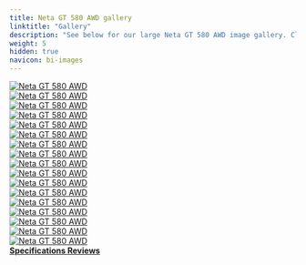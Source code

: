 ```yaml
---
title: Neta GT 580 AWD gallery
linktitle: "Gallery"
description: "See below for our large Neta GT 580 AWD image gallery. Click pictures for high-resolution versions."
weight: 5
hidden: true
navicon: bi-images
---
```

<!-- markdownlint-disable MD033 -->
<div class="row" id ="my-gallery">
	<div class="pswp-grid-item col-6 col-md-4">
		<a href="https://media.evkx.net/multimedia/models/neta/gt/gt_580_awd/exterior_1.jpg"
data-pswp-src="https://media.evkx.net/multimedia/models/neta/gt/gt_580_awd/exterior_1.jpg"
data-pswp-width="1920"
data-pswp-height="950" 
target="_blank">
			<img src="https://media.evkx.net/multimedia/models/neta/gt/gt_580_awd/exterior_1_xst.jpg" alt="Neta GT 580 AWD" class="img-fluid img-thumbnail" />
		</a>
	</div>
	<div class="pswp-grid-item col-6 col-md-4">
		<a href="https://media.evkx.net/multimedia/models/neta/gt/gt_580_awd/exterior_2.jpg"
data-pswp-src="https://media.evkx.net/multimedia/models/neta/gt/gt_580_awd/exterior_2.jpg"
data-pswp-width="1920"
data-pswp-height="1080" 
target="_blank">
			<img src="https://media.evkx.net/multimedia/models/neta/gt/gt_580_awd/exterior_2_xst.jpg" alt="Neta GT 580 AWD" class="img-fluid img-thumbnail" />
		</a>
	</div>
	<div class="pswp-grid-item col-6 col-md-4">
		<a href="https://media.evkx.net/multimedia/models/neta/gt/gt_580_awd/exterior_3.jpg"
data-pswp-src="https://media.evkx.net/multimedia/models/neta/gt/gt_580_awd/exterior_3.jpg"
data-pswp-width="1920"
data-pswp-height="950" 
target="_blank">
			<img src="https://media.evkx.net/multimedia/models/neta/gt/gt_580_awd/exterior_3_xst.jpg" alt="Neta GT 580 AWD" class="img-fluid img-thumbnail" />
		</a>
	</div>
	<div class="pswp-grid-item col-6 col-md-4">
		<a href="https://media.evkx.net/multimedia/models/neta/gt/gt_580_awd/frontseats_1.jpg"
data-pswp-src="https://media.evkx.net/multimedia/models/neta/gt/gt_580_awd/frontseats_1.jpg"
data-pswp-width="1920"
data-pswp-height="1081" 
target="_blank">
			<img src="https://media.evkx.net/multimedia/models/neta/gt/gt_580_awd/frontseats_1_xst.jpg" alt="Neta GT 580 AWD" class="img-fluid img-thumbnail" />
		</a>
	</div>
	<div class="pswp-grid-item col-6 col-md-4">
		<a href="https://media.evkx.net/multimedia/models/neta/gt/gt_580_awd/frontseats_2.jpg"
data-pswp-src="https://media.evkx.net/multimedia/models/neta/gt/gt_580_awd/frontseats_2.jpg"
data-pswp-width="3000"
data-pswp-height="1930" 
target="_blank">
			<img src="https://media.evkx.net/multimedia/models/neta/gt/gt_580_awd/frontseats_2_xst.jpg" alt="Neta GT 580 AWD" class="img-fluid img-thumbnail" />
		</a>
	</div>
	<div class="pswp-grid-item col-6 col-md-4">
		<a href="https://media.evkx.net/multimedia/models/neta/gt/gt_580_awd/frontseats_3.jpg"
data-pswp-src="https://media.evkx.net/multimedia/models/neta/gt/gt_580_awd/frontseats_3.jpg"
data-pswp-width="3000"
data-pswp-height="2000" 
target="_blank">
			<img src="https://media.evkx.net/multimedia/models/neta/gt/gt_580_awd/frontseats_3_xst.jpg" alt="Neta GT 580 AWD" class="img-fluid img-thumbnail" />
		</a>
	</div>
	<div class="pswp-grid-item col-6 col-md-4">
		<a href="https://media.evkx.net/multimedia/models/neta/gt/gt_580_awd/interior_1.jpg"
data-pswp-src="https://media.evkx.net/multimedia/models/neta/gt/gt_580_awd/interior_1.jpg"
data-pswp-width="1920"
data-pswp-height="950" 
target="_blank">
			<img src="https://media.evkx.net/multimedia/models/neta/gt/gt_580_awd/interior_1_xst.jpg" alt="Neta GT 580 AWD" class="img-fluid img-thumbnail" />
		</a>
	</div>
	<div class="pswp-grid-item col-6 col-md-4">
		<a href="https://media.evkx.net/multimedia/models/neta/gt/gt_580_awd/interior_2.jpg"
data-pswp-src="https://media.evkx.net/multimedia/models/neta/gt/gt_580_awd/interior_2.jpg"
data-pswp-width="3000"
data-pswp-height="1881" 
target="_blank">
			<img src="https://media.evkx.net/multimedia/models/neta/gt/gt_580_awd/interior_2_xst.jpg" alt="Neta GT 580 AWD" class="img-fluid img-thumbnail" />
		</a>
	</div>
	<div class="pswp-grid-item col-6 col-md-4">
		<a href="https://media.evkx.net/multimedia/models/neta/gt/gt_580_awd/interior_3.jpg"
data-pswp-src="https://media.evkx.net/multimedia/models/neta/gt/gt_580_awd/interior_3.jpg"
data-pswp-width="3000"
data-pswp-height="1965" 
target="_blank">
			<img src="https://media.evkx.net/multimedia/models/neta/gt/gt_580_awd/interior_3_xst.jpg" alt="Neta GT 580 AWD" class="img-fluid img-thumbnail" />
		</a>
	</div>
	<div class="pswp-grid-item col-6 col-md-4">
		<a href="https://media.evkx.net/multimedia/models/neta/gt/gt_580_awd/interior_4.jpg"
data-pswp-src="https://media.evkx.net/multimedia/models/neta/gt/gt_580_awd/interior_4.jpg"
data-pswp-width="1920"
data-pswp-height="1081" 
target="_blank">
			<img src="https://media.evkx.net/multimedia/models/neta/gt/gt_580_awd/interior_4_xst.jpg" alt="Neta GT 580 AWD" class="img-fluid img-thumbnail" />
		</a>
	</div>
	<div class="pswp-grid-item col-6 col-md-4">
		<a href="https://media.evkx.net/multimedia/models/neta/gt/gt_580_awd/interior_5.jpg"
data-pswp-src="https://media.evkx.net/multimedia/models/neta/gt/gt_580_awd/interior_5.jpg"
data-pswp-width="1920"
data-pswp-height="1081" 
target="_blank">
			<img src="https://media.evkx.net/multimedia/models/neta/gt/gt_580_awd/interior_5_xst.jpg" alt="Neta GT 580 AWD" class="img-fluid img-thumbnail" />
		</a>
	</div>
	<div class="pswp-grid-item col-6 col-md-4">
		<a href="https://media.evkx.net/multimedia/models/neta/gt/gt_580_awd/main_1.jpg"
data-pswp-src="https://media.evkx.net/multimedia/models/neta/gt/gt_580_awd/main_1.jpg"
data-pswp-width="3000"
data-pswp-height="1484" 
target="_blank">
			<img src="https://media.evkx.net/multimedia/models/neta/gt/gt_580_awd/main_1_xst.jpg" alt="Neta GT 580 AWD" class="img-fluid img-thumbnail" />
		</a>
	</div>
	<div class="pswp-grid-item col-6 col-md-4">
		<a href="https://media.evkx.net/multimedia/models/neta/gt/gt_580_awd/rearlights_1.jpg"
data-pswp-src="https://media.evkx.net/multimedia/models/neta/gt/gt_580_awd/rearlights_1.jpg"
data-pswp-width="3000"
data-pswp-height="1999" 
target="_blank">
			<img src="https://media.evkx.net/multimedia/models/neta/gt/gt_580_awd/rearlights_1_xst.jpg" alt="Neta GT 580 AWD" class="img-fluid img-thumbnail" />
		</a>
	</div>
	<div class="pswp-grid-item col-6 col-md-4">
		<a href="https://media.evkx.net/multimedia/models/neta/gt/gt_580_awd/roof_1.jpg"
data-pswp-src="https://media.evkx.net/multimedia/models/neta/gt/gt_580_awd/roof_1.jpg"
data-pswp-width="1920"
data-pswp-height="950" 
target="_blank">
			<img src="https://media.evkx.net/multimedia/models/neta/gt/gt_580_awd/roof_1_xst.jpg" alt="Neta GT 580 AWD" class="img-fluid img-thumbnail" />
		</a>
	</div>
	<div class="pswp-grid-item col-6 col-md-4">
		<a href="https://media.evkx.net/multimedia/models/neta/gt/gt_580_awd/screens_1.jpg"
data-pswp-src="https://media.evkx.net/multimedia/models/neta/gt/gt_580_awd/screens_1.jpg"
data-pswp-width="3000"
data-pswp-height="2000" 
target="_blank">
			<img src="https://media.evkx.net/multimedia/models/neta/gt/gt_580_awd/screens_1_xst.jpg" alt="Neta GT 580 AWD" class="img-fluid img-thumbnail" />
		</a>
	</div>
	<div class="pswp-grid-item col-6 col-md-4">
		<a href="https://media.evkx.net/multimedia/models/neta/gt/gt_580_awd/soundsystem_1.jpg"
data-pswp-src="https://media.evkx.net/multimedia/models/neta/gt/gt_580_awd/soundsystem_1.jpg"
data-pswp-width="1920"
data-pswp-height="1081" 
target="_blank">
			<img src="https://media.evkx.net/multimedia/models/neta/gt/gt_580_awd/soundsystem_1_xst.jpg" alt="Neta GT 580 AWD" class="img-fluid img-thumbnail" />
		</a>
	</div>
	<div class="pswp-grid-item col-6 col-md-4">
		<a href="https://media.evkx.net/multimedia/models/neta/gt/gt_580_awd/wheels_1.jpg"
data-pswp-src="https://media.evkx.net/multimedia/models/neta/gt/gt_580_awd/wheels_1.jpg"
data-pswp-width="2400"
data-pswp-height="1360" 
target="_blank">
			<img src="https://media.evkx.net/multimedia/models/neta/gt/gt_580_awd/wheels_1_xst.jpg" alt="Neta GT 580 AWD" class="img-fluid img-thumbnail" />
		</a>
	</div>
</div>
<script type="module">
  import PhotoSwipeLightbox from '/js/photoswipe-lightbox.esm.js';
    const lightbox = new PhotoSwipeLightbox({
       gallery: '#my-gallery',
        children: 'a',
        pswpModule: () => import('/js/photoswipe.esm.js')
    });
lightbox.init();
</script>
<div class="mt-3 mb-3">
<a href="../specifications/" class="text-decoration-none text-black">
<strong><i class="bi-arrow-left"></i> Specifications </strong>
</a>
<a href="../reviews/" class="text-decoration-none text-black float-end">
<strong>Reviews <i class="bi-arrow-right"></i></strong>
</a>
</div>
